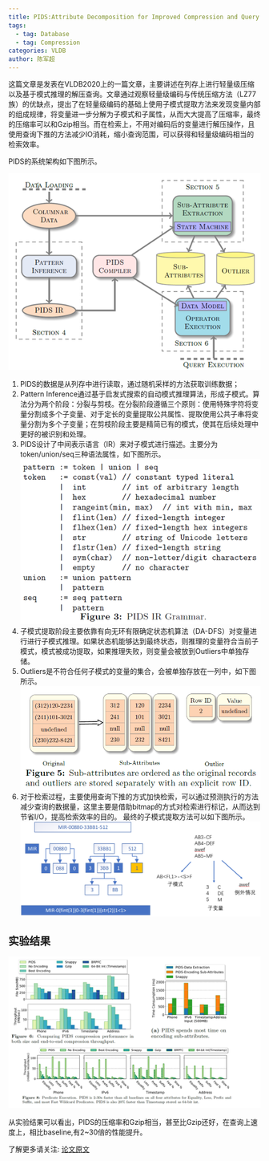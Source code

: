 ```yaml
---
title: PIDS:Attribute Decomposition for Improved Compression and Query Performance in Columnar Storage
tags: 
  - tag: Database
  - tag: Compression
categories: VLDB
author: 陈军超
---
```


这篇文章是发表在VLDB2020上的一篇文章，主要讲述在列存上进行轻量级压缩以及基于模式推理的解压查询。文章通过观察轻量级编码与传统压缩方法（LZ77族）的优缺点，提出了在轻量级编码的基础上使用子模式提取方法来发现变量内部的组成规律，将变量进一步分解为子模式和子属性，从而大大提高了压缩率，最终的压缩率可以和Gzip相当。而在检索上，不用对编码后的变量进行解压操作，且使用查询下推的方法减少IO消耗，缩小查询范围，可以获得和轻量级编码相当的检索效率。

PIDS的系统架构如下图所示。

![avatar](\assets\img\papers\PIDS-sysarc.png)

1. PIDS的数据是从列存中进行读取，通过随机采样的方法获取训练数据；
2. Pattern Inference通过基于启发式搜索的自动模式推理算法，形成子模式。算法分为两个阶段：分裂与剪枝。在分裂阶段遵循三个原则：使用特殊字符将变量分割成多个子变量、对于定长的变量提取公共属性、提取使用公共子串将变量分割为多个子变量；在剪枝阶段主要是精简已有的模式，使其在后续处理中更好的被识别和处理。
3. PIDS设计了中间表示语言（IR）来对子模式进行描述。主要分为token/union/seq三种语法属性，如下图所示。
![avatar](\assets\img\papers\PIDS-IR.png)
4. 子模式提取阶段主要依靠有向无环有限确定状态机算法（DA-DFS）对变量进行进行子模式推理。如果状态机能够达到最终状态，则推理的变量符合当前子模式，模式被成功提取，如果推理失败，则变量会被放到Outliers中单独存储。
5. Outliers是不符合任何子模式的变量的集合，会被单独存放在一列中，如下图所示。
![avatar](\assets\img\papers\PIDS-outliers.png)
6. 对于检索过程，主要使用查询下推的方式加快检索，可以通过预测执行的方法减少查询的数据量，这里主要是借助bitmap的方式对检索进行标记，从而达到节省I/O，提高检索效率的目的。
最终的子模式提取方法可以如下图所示。
![avatar](\assets\img\papers\PIDS-example.png)

## 实验结果

![avatar](\assets\img\papers\PIDS-experiment.png)

从实验结果可以看出，PIDS的压缩率和Gzip相当，甚至比Gzip还好，在查询上速度上，相比baseline,有2~30倍的性能提升。
 
了解更多请关注: [论文原文](https://dl.acm.org/doi/10.14778/3380750.3380761) 
